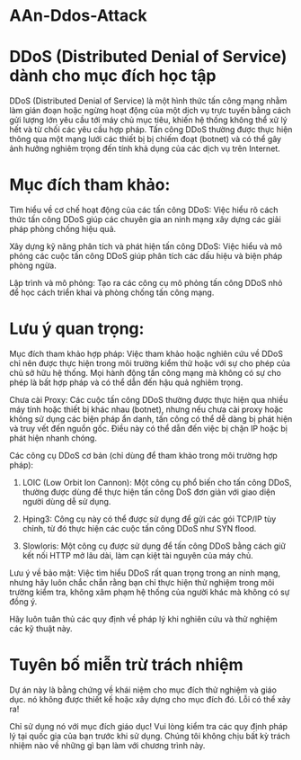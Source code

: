 # AAn-Ddos-Attack
# DDoS (Distributed Denial of Service) dành cho mục đích học tập

DDoS (Distributed Denial of Service) là một hình thức tấn công mạng nhằm làm gián đoạn hoặc ngừng hoạt động của một dịch vụ trực tuyến bằng cách gửi lượng lớn yêu cầu tới máy chủ mục tiêu, khiến hệ thống không thể xử lý hết và từ chối các yêu cầu hợp pháp. Tấn công DDoS thường được thực hiện thông qua một mạng lưới các thiết bị bị chiếm đoạt (botnet) và có thể gây ảnh hưởng nghiêm trọng đến tính khả dụng của các dịch vụ trên Internet.

# Mục đích tham khảo:

Tìm hiểu về cơ chế hoạt động của các tấn công DDoS: Việc hiểu rõ cách thức tấn công DDoS giúp các chuyên gia an ninh mạng xây dựng các giải pháp phòng chống hiệu quả.

Xây dựng kỹ năng phân tích và phát hiện tấn công DDoS: Việc hiểu và mô phỏng các cuộc tấn công DDoS giúp phân tích các dấu hiệu và biện pháp phòng ngừa.

Lập trình và mô phỏng: Tạo ra các công cụ mô phỏng tấn công DDoS nhỏ để học cách triển khai và phòng chống tấn công mạng.


# Lưu ý quan trọng:

Mục đích tham khảo hợp pháp: Việc tham khảo hoặc nghiên cứu về DDoS chỉ nên được thực hiện trong môi trường kiểm thử hoặc với sự cho phép của chủ sở hữu hệ thống. Mọi hành động tấn công mạng mà không có sự cho phép là bất hợp pháp và có thể dẫn đến hậu quả nghiêm trọng.

Chưa cài Proxy: Các cuộc tấn công DDoS thường được thực hiện qua nhiều máy tính hoặc thiết bị khác nhau (botnet), nhưng nếu chưa cài proxy hoặc không sử dụng các biện pháp ẩn danh, tấn công có thể dễ dàng bị phát hiện và truy vết đến nguồn gốc. Điều này có thể dẫn đến việc bị chặn IP hoặc bị phát hiện nhanh chóng.


Các công cụ DDoS cơ bản (chỉ dùng để tham khảo trong môi trường hợp pháp):

1. LOIC (Low Orbit Ion Cannon): Một công cụ phổ biến cho tấn công DDoS, thường được dùng để thực hiện tấn công DoS đơn giản với giao diện người dùng dễ sử dụng.


2. Hping3: Công cụ này có thể được sử dụng để gửi các gói TCP/IP tùy chỉnh, từ đó thực hiện các cuộc tấn công DDoS như SYN flood.


3. Slowloris: Một công cụ được sử dụng để tấn công DDoS bằng cách giữ kết nối HTTP mở lâu dài, làm cạn kiệt tài nguyên của máy chủ.



Lưu ý về bảo mật: Việc tìm hiểu DDoS rất quan trọng trong an ninh mạng, nhưng hãy luôn chắc chắn rằng bạn chỉ thực hiện thử nghiệm trong môi trường kiểm tra, không xâm phạm hệ thống của người khác mà không có sự đồng ý.

Hãy luôn tuân thủ các quy định về pháp lý khi nghiên cứu và thử nghiệm các kỹ thuật này.


# Tuyên bố miễn trừ trách nhiệm
Dự án này là bằng chứng về khái niệm cho mục đích thử nghiệm và giáo dục.
nó không được thiết kế hoặc xây dựng cho mục đích đó. Lỗi có thể xảy ra!

Chỉ sử dụng nó với mục đích giáo dục!
Vui lòng kiểm tra các quy định pháp lý tại quốc gia của bạn trước khi sử dụng.
Chúng tôi không chịu bất kỳ trách nhiệm nào về những gì bạn làm với chương trình này.
